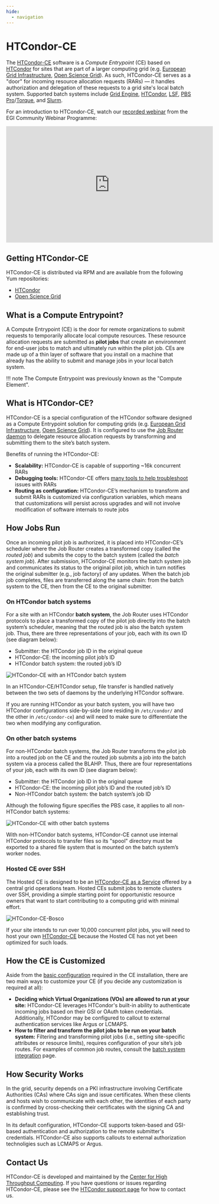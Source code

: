 ```yaml
---
hide:
  - navigation
---
```


HTCondor-CE
===========

The [HTCondor-CE](#what-is-htcondor-ce) software is a *Compute Entrypoint* (CE) based on [HTCondor](http://htcondor.org) for sites
that are part of a larger computing grid
(e.g. [European Grid Infrastructure](https://www.egi.eu/), [Open Science Grid](https://opensciencegrid.org/)).
As such, HTCondor-CE serves as a "door" for incoming resource allocation requests (RARs) — it handles authorization and
delegation of these requests to a grid site's local batch system.
Supported batch systems include
[Grid Engine](http://www.univa.com/products/),
[HTCondor](http://htcondor.org),
[LSF](https://www.ibm.com/us-en/marketplace/hpc-workload-management),
[PBS Pro](https://www.altair.com/pbs-professional/)/[Torque](https://adaptivecomputing.com/cherry-services/torque-resource-manager/),
and [Slurm](https://slurm.schedmd.com/).

For an introduction to HTCondor-CE, watch our [recorded webinar](https://www.youtube.com/embed/6IWaMbofG7M) from the EGI
Community Webinar Programme:

<iframe width="560" height="315" src="https://www.youtube.com/embed/6IWaMbofG7M" frameborder="0" allow="accelerometer; autoplay; encrypted-media; gyroscope; picture-in-picture" allowfullscreen>
</iframe>

Getting HTCondor-CE
-------------------

HTCondor-CE is distributed via RPM and are available from the following Yum repositories:

- [HTCondor](https://research.cs.wisc.edu/htcondor/yum/)
- [Open Science Grid](https://opensciencegrid.org/docs/common/yum/)

What is a Compute Entrypoint?
-----------------------------

A Compute Entrypoint (CE) is the door for remote organizations to submit requests to temporarily allocate local compute
resources.
These resource allocation requests are submitted as **pilot jobs** that create an environment for end-user jobs to match
and ultimately run within the pilot job.
CEs are made up of a thin layer of software that you install on a machine that already has the ability to submit and
manage jobs in your local batch system.

!!! note
    The Compute Entrypoint was previously known as the "Compute Element".

What is HTCondor-CE?
--------------------

HTCondor-CE is a special configuration of the HTCondor software designed as a Compute Entrypoint solution for computing
grids (e.g. [European Grid Infrastructure](https://www.egi.eu/), [Open Science Grid](https://opensciencegrid.org/)).
It is configured to use the [Job Router daemon](https://htcondor.readthedocs.io/en/stable/grid-computing/job-router.html)
to delegate resource allocation requests by transforming and submitting them to the site’s batch system.

Benefits of running the HTCondor-CE:

-   **Scalability:** HTCondor-CE is capable of supporting ~16k concurrent RARs
-   **Debugging tools:** HTCondor-CE offers
    [many tools to help troubleshoot](v5/troubleshooting/troubleshooting.md#htcondor-ce-troubleshooting-tools) issues with RARs
-   **Routing as configuration:** HTCondor-CE’s mechanism to transform and submit RARs is customized via configuration
    variables, which means that customizations will persist across upgrades and will not involve modification of
    software internals to route jobs

How Jobs Run
------------

Once an incoming pilot job is authorized, it is placed into HTCondor-CE’s scheduler where the Job Router creates a
transformed copy (called the *routed job*) and submits the copy to the batch system (called the *batch system job*).
After submission, HTCondor-CE monitors the batch system job and communicates its status to the original pilot job, which
in turn notifies the original submitter (e.g., job factory) of any updates.
When the batch job job completes, files are transferred along the same chain: from the batch system to the CE, then from
the CE to the original submitter.

### On HTCondor batch systems

For a site with an HTCondor **batch system**, the Job Router uses HTCondor protocols to place a transformed copy of the
pilot job directly into the batch system’s scheduler, meaning that the routed job is also the batch system job.
Thus, there are three representations of your job, each with its own ID (see diagram below):

-   Submitter: the HTCondor job ID in the original queue
-   HTCondor-CE: the incoming pilot job’s ID
-   HTCondor batch system: the routed job’s ID

![HTCondor-CE with an HTCondor batch system](img/condor_batch.png)

In an HTCondor-CE/HTCondor setup, file transfer is handled natively between the two sets of daemons by the underlying
HTCondor software.

If you are running HTCondor as your batch system, you will have two HTCondor configurations side-by-side (one residing
in `/etc/condor/` and the other in `/etc/condor-ce`) and will need to make sure to differentiate the two when modifying
any configuration.

### On other batch systems

For non-HTCondor batch systems, the Job Router transforms the pilot job into a routed job on the CE and the routed job
submits a job into the batch system via a process called the BLAHP.
Thus, there are four representations of your job, each with its own ID (see diagram below):

-   Submitter: the HTCondor job ID in the original queue
-   HTCondor-CE: the incoming pilot job’s ID and the routed job’s ID
-   Non-HTCondor batch system: the batch system’s job ID

Although the following figure specifies the PBS case, it applies to all non-HTCondor batch systems:

![HTCondor-CE with other batch systems](img/other_batch.png)

With non-HTCondor batch systems, HTCondor-CE cannot use internal HTCondor protocols to transfer files so its "spool"
directory must be exported to a shared file system that is mounted on the batch system’s worker nodes.

### Hosted CE over SSH

The Hosted CE is designed to be an [HTCondor-CE as a Service](https://en.wikipedia.org/wiki/Software_as_a_service)
offered by a central grid operations team.
Hosted CEs submit jobs to remote clusters over SSH, providing a simple starting point for opportunistic resource
owners that want to start contributing to a computing grid with minimal effort.

![HTCondor-CE-Bosco](img/bosco.png)

If your site intends to run over 10,000 concurrent pilot jobs, you will need to host your own
[HTCondor-CE](v5/installation/htcondor-ce.md) because the Hosted CE has not yet been optimized for such loads.

How the CE is Customized
------------------------

Aside from the [basic configuration](v5/installation/htcondor-ce.md#configuring-htcondor-ce) required in the CE
installation, there are two main ways to customize your CE (if you decide any customization is required at all):

-   **Deciding which Virtual Organizations (VOs) are allowed to run at your site:** HTCondor-CE leverages HTCondor's
    built-in ability to authenticate incoming jobs based on their GSI or OAuth token credentials.
    Additionally, HTCondor may be configured to callout to external authentication services like Argus or LCMAPS. 
-   **How to filter and transform the pilot jobs to be run on your batch system:** Filtering and transforming pilot jobs
    (i.e., setting site-specific attributes or resource limits), requires configuration of your site’s job routes.
    For examples of common job routes, consult the [batch system integration](v5/batch-system-integration.md)
    page.

How Security Works
------------------

In the grid, security depends on a PKI infrastructure involving Certificate Authorities (CAs) where CAs sign and issue
certificates.
When these clients and hosts wish to communicate with each other, the identities of each party is confirmed by
cross-checking their certificates with the signing CA and establishing trust.

In its default configuration, HTCondor-CE supports token-based and GSI-based authentication and authorization to the
remote submitter's credentials.
HTCondor-CE also supports callouts to external authorization technoligies such as LCMAPS or Argus.

Contact Us
----------

HTCondor-CE is developed and maintained by the [Center for High Throughput Computing](http://chtc.cs.wisc.edu/).
If you have questions or issues regarding HTCondor-CE, please see the
[HTCondor support page](https://research.cs.wisc.edu/htcondor/htcondor-support/) for how to contact us.
